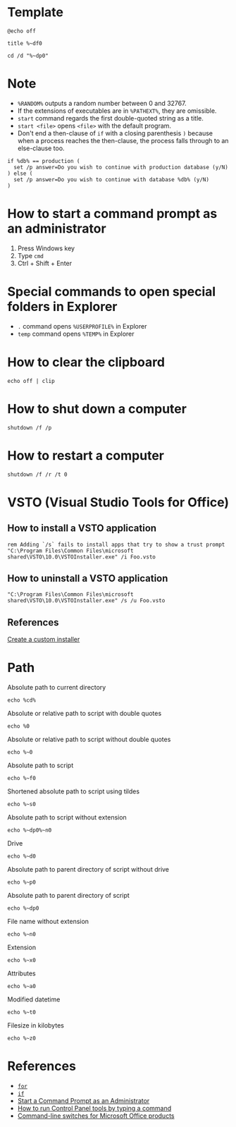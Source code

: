 # Template
```batch
@echo off

title %~df0

cd /d "%~dp0"
```

# Note
* `%RANDOM%` outputs a random number between 0 and 32767.
* If the extensions of executables are in `%PATHEXT%`, they are omissible.
* `start` command regards the first double-quoted string as a title.
* `start <file>` opens `<file>` with the default program.
* Don't end a then-clause of `if` with a closing parenthesis `)` because when a process reaches the then-clause, the process falls through to an else-clause too.
```batch
if %db% == production (
  set /p answer=Do you wish to continue with production database (y/N)
) else (
  set /p answer=Do you wish to continue with database %db% (y/N)
)
```

# How to start a command prompt as an administrator
1. Press Windows key
2. Type `cmd`
3. Ctrl + Shift + Enter

# Special commands to open special folders in Explorer
* `.` command opens `%USERPROFILE%` in Explorer
* `temp` command opens `%TEMP%` in Explorer

# How to clear the clipboard
```batch
echo off | clip
```

# How to shut down a computer
```batch
shutdown /f /p
```

# How to restart a computer
```batch
shutdown /f /r /t 0
```

# VSTO (Visual Studio Tools for Office)
## How to install a VSTO application
```batch
rem Adding `/s` fails to install apps that try to show a trust prompt
"C:\Program Files\Common Files\microsoft shared\VSTO\10.0\VSTOInstaller.exe" /i Foo.vsto
```

## How to uninstall a VSTO application
```batch
"C:\Program Files\Common Files\microsoft shared\VSTO\10.0\VSTOInstaller.exe" /s /u Foo.vsto
```

## References
[Create a custom installer](https://docs.microsoft.com/en-us/visualstudio/vsto/deploying-an-office-solution-by-using-clickonce#Custom)

# Path
Absolute path to current directory
```batch
echo %cd%
```

Absolute or relative path to script with double quotes
```batch
echo %0
```

Absolute or relative path to script without double quotes
```batch
echo %~0
```

Absolute path to script
```batch
echo %~f0
```

Shortened absolute path to script using tildes
```batch
echo %~s0
```

Absolute path to script without extension
```batch
echo %~dp0%~n0
```

Drive
```batch
echo %~d0
```

Absolute path to parent directory of script without drive
```batch
echo %~p0
```

Absolute path to parent directory of script
```batch
echo %~dp0
```

File name without extension
```batch
echo %~n0
```

Extension
```batch
echo %~x0
```

Attributes
```batch
echo %~a0
```

Modified datetime
```batch
echo %~t0
```

Filesize in kilobytes
```batch
echo %~z0
```

# References
* [`for`](https://technet.microsoft.com/en-us/library/bb490909.aspx)
* [`if`](https://technet.microsoft.com/en-us/library/bb490920.aspx)
* [Start a Command Prompt as an Administrator](https://technet.microsoft.com/en-us/library/cc947813.aspx)
* [How to run Control Panel tools by typing a command](https://support.microsoft.com/en-us/help/192806/how-to-run-control-panel-tools-by-typing-a-command)
* [Command-line switches for Microsoft Office products](https://support.office.com/en-us/article/command-line-switches-for-microsoft-office-products-079164cd-4ef5-4178-b235-441737deb3a6)
